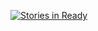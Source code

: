 [![Stories in Ready](https://badge.waffle.io/martechlist/martechlist.github.io.png?label=ready&title=Ready)](http://waffle.io/martechlist/martechlist.github.io)
